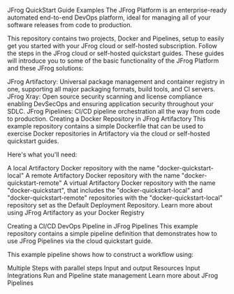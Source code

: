JFrog QuickStart Guide Examples
The JFrog Platform is an enterprise-ready automated end-to-end DevOps platform, ideal for managing all of your software releases from code to production.

This repository contains two projects, Docker and Pipelines, setup to easily get you started with your JFrog cloud or self-hosted subscription. Follow the steps in the JFrog cloud or self-hosted quickstart guides. These guides will introduce you to some of the basic functionality of the JFrog Platform and these JFrog solutions:

JFrog Artifactory: Universal package management and container registry in one, supporting all major packaging formats, build tools, and CI servers.
JFrog Xray: Open source security scanning and license compliance enabling DevSecOps and ensuring application security throughout your SDLC.
JFrog Pipelines: CI/CD pipeline orchestration all the way from code to production.
Creating a Docker Repository in JFrog Artifactory
This example repository contains a simple Dockerfile that can be used to exercise Docker repositories in Artifactory via the cloud or self-hosted quickstart guides.

Here's what you'll need:

A local Artifactory Docker repository with the name "docker-quickstart-local"
A remote Artifactory Docker repository with the name "docker-quickstart-remote"
A virtual Artifactory Docker repository with the name "docker-quickstart", that includes the "docker-quickstart-local" and "docker-quickstart-remote" repositories with the "docker-quickstart-local" repository set as the Default Deployment Repository.
Learn more about using JFrog Artifactory as your Docker Registry

Creating a CI/CD DevOps Pipeline in JFrog Pipelines
This example repository contains a simple pipeline definition that demonstrates how to use JFrog Pipelines via the cloud quickstart guide.

This example pipeline shows how to construct a workflow using:

Multiple Steps with parallel steps
Input and output Resources
Input Integrations
Run and Pipeline state management
Learn more about JFrog Pipelines
